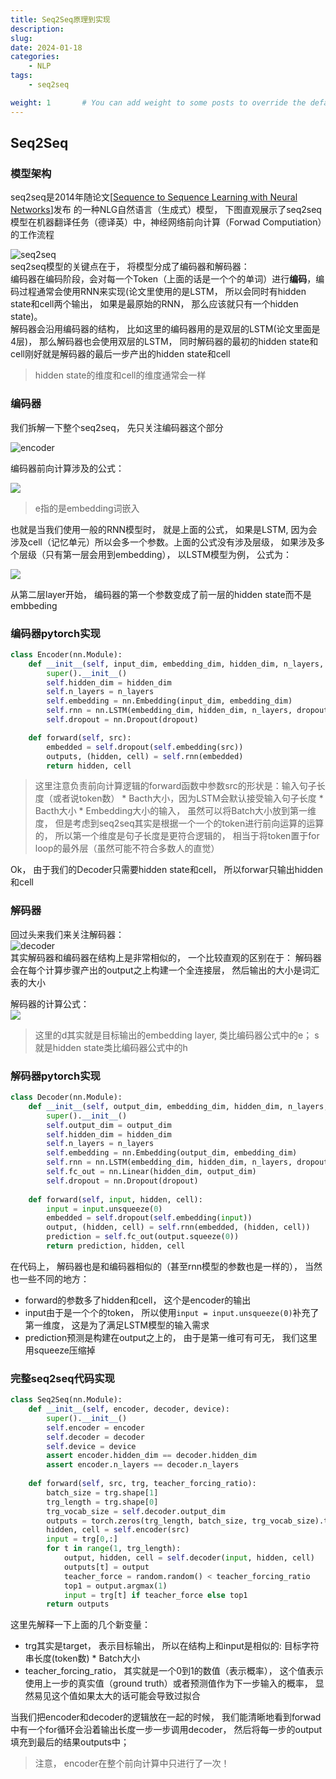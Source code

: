 ```yaml
---
title: Seq2Seq原理到实现
description: 
slug: 
date: 2024-01-18
categories:
    - NLP
tags:
    - seq2seq

weight: 1       # You can add weight to some posts to override the default sorting (date descending)
---
```

## Seq2Seq
### 模型架构
seq2seq是2014年随论文[[Sequence to Sequence Learning with Neural Networks](https://arxiv.org/abs/1409.3215)]发布
的一种NLG自然语言（生成式）模型， 下图直观展示了seq2seq模型在机器翻译任务（德译英）中，神经网络前向计算（Forwad Computiation）的工作流程

![seq2seq](imgs/seq2seq.png)  
seq2seq模型的关键点在于， 将模型分成了编码器和解码器：  
编码器在编码阶段，会对每一个Token（上面的话是一个个的单词）进行**编码**，编码过程通常会使用RNN来实现(论文里使用的是LSTM， 所以会同时有hidden state和cell两个输出， 如果是最原始的RNN， 那么应该就只有一个hidden state)。   
解码器会沿用编码器的结构， 比如这里的编码器用的是双层的LSTM(论文里面是4层)， 那么解码器也会使用双层的LSTM， 同时解码器的最初的hidden state和cell刚好就是解码器的最后一步产出的hidden state和cell  
> hidden state的维度和cell的维度通常会一样


### 编码器
我们拆解一下整个seq2seq， 先只关注编码器这个部分

![encoder](imgs/encoder.png)

编码器前向计算涉及的公式：

![](imgs/encoder_formula1.png)

> e指的是embedding词嵌入

也就是当我们使用一般的RNN模型时， 就是上面的公式， 如果是LSTM, 因为会涉及cell（记忆单元）所以会多一个参数。上面的公式没有涉及层级， 如果涉及多个层级（只有第一层会用到embedding）， 以LSTM模型为例， 公式为：

![](imgs/encoder_formula2.png)

从第二层layer开始， 编码器的第一个参数变成了前一层的hidden state而不是embbeding

### 编码器pytorch实现

```python
class Encoder(nn.Module):
    def __init__(self, input_dim, embedding_dim, hidden_dim, n_layers, dropout):
        super().__init__()
        self.hidden_dim = hidden_dim
        self.n_layers = n_layers
        self.embedding = nn.Embedding(input_dim, embedding_dim)
        self.rnn = nn.LSTM(embedding_dim, hidden_dim, n_layers, dropout=dropout)
        self.dropout = nn.Dropout(dropout)

    def forward(self, src):
        embedded = self.dropout(self.embedding(src))
        outputs, (hidden, cell) = self.rnn(embedded)
        return hidden, cell
```  

> 这里注意负责前向计算逻辑的forward函数中参数src的形状是：输入句子长度（或者说token数）  * Bacth大小，因为LSTM会默认接受输入句子长度  * Bacth大小 * Embedding大小的输入， 虽然可以将Batch大小放到第一维度， 但是考虑到seq2seq其实是根据一个一个的token进行前向运算的运算的， 所以第一个维度是句子长度是更符合逻辑的， 相当于将token置于for loop的最外层（虽然可能不符合多数人的直觉）

Ok， 由于我们的Decoder只需要hidden state和cell， 所以forwar只输出hidden和cell

### 解码器
回过头来我们来关注解码器：  
![decoder](imgs/decoder.png)  
其实解码器和编码器在结构上是非常相似的， 一个比较直观的区别在于：   解码器会在每个计算步骤产出的output之上构建一个全连接层， 然后输出的大小是词汇表的大小  

解码器的计算公式：  
![](imgs/decoder_formula.png)
> 这里的d其实就是目标输出的embedding layer, 类比编码器公式中的e； s就是hidden state类比编码器公式中的h

### 解码器pytorch实现
```python
class Decoder(nn.Module):
    def __init__(self, output_dim, embedding_dim, hidden_dim, n_layers, dropout):
        super().__init__()
        self.output_dim = output_dim
        self.hidden_dim = hidden_dim
        self.n_layers = n_layers
        self.embedding = nn.Embedding(output_dim, embedding_dim)
        self.rnn = nn.LSTM(embedding_dim, hidden_dim, n_layers, dropout=dropout)
        self.fc_out = nn.Linear(hidden_dim, output_dim)
        self.dropout = nn.Dropout(dropout)
        
    def forward(self, input, hidden, cell):
        input = input.unsqueeze(0)
        embedded = self.dropout(self.embedding(input))
        output, (hidden, cell) = self.rnn(embedded, (hidden, cell))
        prediction = self.fc_out(output.squeeze(0))
        return prediction, hidden, cell
```

在代码上， 解码器也是和编码器相似的（甚至rnn模型的参数也是一样的）， 当然也一些不同的地方：  

- forward的参数多了hidden和cell， 这个是encoder的输出
- input由于是一个个的token， 所以使用`input = input.unsqueeze(0)`补充了第一维度， 这是为了满足LSTM模型的输入需求
- prediction预测是构建在output之上的， 由于是第一维可有可无， 我们这里用squeeze压缩掉
### 完整seq2seq代码实现
```python
class Seq2Seq(nn.Module):
    def __init__(self, encoder, decoder, device):
        super().__init__()
        self.encoder = encoder
        self.decoder = decoder
        self.device = device
        assert encoder.hidden_dim == decoder.hidden_dim
        assert encoder.n_layers == decoder.n_layers
        
    def forward(self, src, trg, teacher_forcing_ratio):
        batch_size = trg.shape[1]
        trg_length = trg.shape[0]
        trg_vocab_size = self.decoder.output_dim
        outputs = torch.zeros(trg_length, batch_size, trg_vocab_size).to(self.device)
        hidden, cell = self.encoder(src)
        input = trg[0,:]
        for t in range(1, trg_length):
            output, hidden, cell = self.decoder(input, hidden, cell)
            outputs[t] = output
            teacher_force = random.random() < teacher_forcing_ratio
            top1 = output.argmax(1)
            input = trg[t] if teacher_force else top1
        return outputs
```
这里先解释一下上面的几个新变量：

- trg其实是target， 表示目标输出， 所以在结构上和input是相似的: 目标字符串长度(token数) * Batch大小
- teacher_forcing_ratio， 其实就是一个0到1的数值（表示概率）， 这个值表示使用上一步的真实值（ground truth）或者预测值作为下一步输入的概率， 显然易见这个值如果太大的话可能会导致过拟合

当我们把encoder和decoder的逻辑放在一起的时候， 我们能清晰地看到forwad中有一个for循环会沿着输出长度一步一步调用decoder， 然后将每一步的output填充到最后的结果outputs中；
> 注意， encoder在整个前向计算中只进行了一次！
